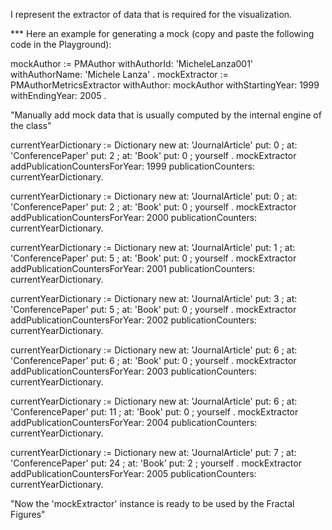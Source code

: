 I represent the extractor of data that is required for the visualization.

*** Here an example for generating a mock (copy and paste the following code in the Playground):

mockAuthor := PMAuthor withAuthorId: 'MicheleLanza001' withAuthorName: 'Michele Lanza' .
mockExtractor := PMAuthorMetricsExtractor withAuthor: mockAuthor withStartingYear: 1999 withEndingYear: 2005 .

"Manually add mock data that is usually computed by the internal engine of the class"

currentYearDictionary := Dictionary new at: 'JournalArticle' put: 0 ; at: 'ConferencePaper' put: 2 ; at: 'Book' put: 0 ; yourself .
mockExtractor addPublicationCountersForYear: 1999 publicationCounters: currentYearDictionary.

currentYearDictionary := Dictionary new at: 'JournalArticle' put: 0 ; at: 'ConferencePaper' put: 2 ; at: 'Book' put: 0 ; yourself .
mockExtractor addPublicationCountersForYear: 2000 publicationCounters: currentYearDictionary.

currentYearDictionary := Dictionary new at: 'JournalArticle' put: 1 ; at: 'ConferencePaper' put: 5 ; at: 'Book' put: 0 ; yourself .
mockExtractor addPublicationCountersForYear: 2001 publicationCounters: currentYearDictionary.

currentYearDictionary := Dictionary new at: 'JournalArticle' put: 3 ; at: 'ConferencePaper' put: 5 ; at: 'Book' put: 0 ; yourself .
mockExtractor addPublicationCountersForYear: 2002 publicationCounters: currentYearDictionary.

currentYearDictionary := Dictionary new at: 'JournalArticle' put: 6 ; at: 'ConferencePaper' put: 6 ; at: 'Book' put: 0 ; yourself .
mockExtractor addPublicationCountersForYear: 2003 publicationCounters: currentYearDictionary.

currentYearDictionary := Dictionary new at: 'JournalArticle' put: 6 ; at: 'ConferencePaper' put: 11 ; at: 'Book' put: 0 ; yourself .
mockExtractor addPublicationCountersForYear: 2004 publicationCounters: currentYearDictionary.

currentYearDictionary := Dictionary new at: 'JournalArticle' put: 7 ; at: 'ConferencePaper' put: 24 ; at: 'Book' put: 2 ; yourself .
mockExtractor addPublicationCountersForYear: 2005 publicationCounters: currentYearDictionary.

"Now the 'mockExtractor' instance is ready to be used by the Fractal Figures"